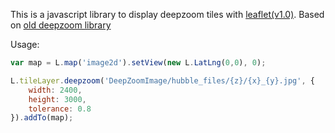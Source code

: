 This is a javascript library to display deepzoom tiles with [leaflet(v1.0)](http://leafletjs.com). Based on [old deepzoom library](http://leafletjs.com)

Usage:
```javascript
var map = L.map('image2d').setView(new L.LatLng(0,0), 0);

L.tileLayer.deepzoom('DeepZoomImage/hubble_files/{z}/{x}_{y}.jpg', {
    width: 2400,
    height: 3000,
    tolerance: 0.8
}).addTo(map);
```
